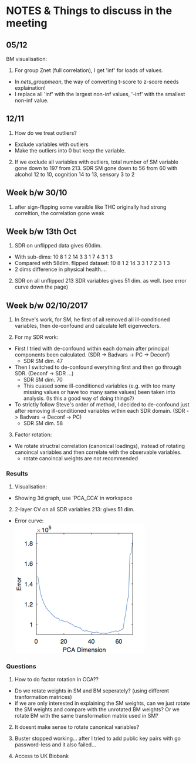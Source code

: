 # NOTES & Things to discuss in the meeting


## 05/12
BM visualisation:
1. For group Znet (full correlation), I get 'inf' for loads of values. 
 * In *nets_groupmean*, the way of converting t-score to z-score needs explaination!
 * I replace all 'inf' with the largest non-inf values, '-inf' with the smallest non-inf value. 



## 12/11
1. How do we treat outliers?
* Exclude variables with outliers
* Make the outliers into 0 but keep the variable.

2. If we exclude all variables with outliers, total number of SM variable gone down to 197 from 213. SDR SM gone down to 56 from 60 with alcohol 12 to 10, cognition 14 to 13, sensory 3 to 2 


## Week b/w 30/10
1. after sign-flipping some varaible like THC originally had strong correltion, the correlation gone weak

## Week b/w 13th Oct
1. SDR on unflipped data gives 60dim. 
* With sub-dims: 10	8	1	2	14	3	3	1	7	4	3	1	3
* Compared with 58dim. flipped dataset: 10 8 1 2 14 3 3 1 7 2 3 1 3
* 2 dims difference in physical health....

2. SDR on all unflipped 213 SDR variables gives 51 dim. as well.  (see error curve down the page)


## Week b/w 02/10/2017
1. In Steve's work, for SM, he first of all removed all ill-conditioned variables, then de-confound and calculate left eigenvectors.

2. For my SDR work:
* First I tried with de-confound within each domain after principal components been calculated. (SDR -> Badvars -> PC -> Deconf)
  * SDR SM dim. 47
* Then I switched to de-confound everything first and then go through SDR. (Deconf -> SDR ...)
  * SDR SM dim. 70
  * This cuased some ill-conditioned variables (e.g. with too many missing values or have too many same values) been taken into analysis.
  (Is this a good way of doing things?)
* To strictly follow Steve's order of method, I decided to de-confound just after removing ill-conditioned variables within each SDR domain.
(SDR -> Badvars -> Deconf -> PC)
  * SDR SM dim. 58
  
3. Factor rotation:
* We rotate structral correlation (canonical loadings), instead of rotating canoincal variables and then correlate with the observable variables.
  * rotate canoincal weights are not recommended

### Results
1. Visualisation:
* Showing 3d graph, use 'PCA_CCA' in workspace

2. 2-layer CV on all SDR variables 213: gives 51 dim.
* Error curve:  
![alt text](https://github.com/lzdh/SDR-CCA/blob/master/error_allSDRvars.jpg)



### Questions
1. How to do factor rotation in CCA??
* Do we rotate weights in SM and BM seperately? (using different tranformation matrices)
* if we are only interested in explaining the SM weights, can we just rotate the SM weights and compare with the unrotated BM weights? Or we rotate BM with the same transformation matrix used in SM?

2. It doesnt make sense to rotate canonical variables?

3. Buster stopped working... after I tried to add public key pairs with go password-less and it also failed...

4. Access to UK Biobank
